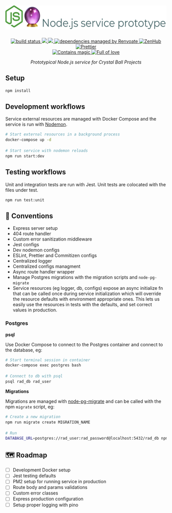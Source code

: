<h1 align="right">
  <img height=75 src="./docs/assets/readme-header.png" alt="Node.js service prototype">
</h1>

<div align="center">
<!-- prettier-ignore-start -->
  <!-- <a href="https://www.npmjs.com/package/node-service-prototype" target="_blank" rel="noopener noreferrer">
    <img src="https://img.shields.io/npm/v/node-service-prototype.svg" alt="current version" />
  </a> -->
  <a href="https://travis-ci.com/crystal-ball/node-service-prototype" target="_blank" rel="noopener noreferrer">
    <img src="https://travis-ci.com/crystal-ball/node-service-prototype.svg?branch=master" alt="build status" />
  </a>
  <a href="https://codeclimate.com/github/crystal-ball/node-service-prototype/maintainability">
    <img src="https://api.codeclimate.com/v1/badges/01f7c050a41ab4459a31/maintainability" />
  </a>
  <a href="https://codeclimate.com/github/crystal-ball/node-service-prototype/test_coverage">
    <img src="https://api.codeclimate.com/v1/badges/01f7c050a41ab4459a31/test_coverage" />
  </a>
  <a href="https://renovatebot.com/" target="_blank" rel="noopener noreferrer">
    <img src="https://img.shields.io/badge/Renovate-enabled-32c3c2.svg" alt="dependencies managed by Renvoate" />
  </a>
  <a href="https://github.com/crystal-ball/node-service-prototype#zenhub" target="_blank" rel="noopener noreferrer">
    <img src="https://img.shields.io/badge/Shipping_faster_with-ZenHub-5e60ba.svg?style=flat-square" alt="ZenHub" />
  </a>
  <a href="https://prettier.io/" target="_blank" rel="noopener noreferrer">
    <img src="https://img.shields.io/badge/styled_with-prettier-ff69b4.svg" alt="Prettier" />
  </a>
  <!-- <a href="https://semantic-release.gitbook.io/semantic-release/" target="_blank" rel="noopener noreferrer">
    <img src="https://img.shields.io/badge/%F0%9F%93%A6%F0%9F%9A%80-semantic_release-e10079.svg" alt="managed by semantic release" />
  </a> -->
  <br />
  <a href="https://github.com/crystal-ball" target="_blank" rel="noopener noreferrer">
    <img src="https://img.shields.io/badge/%F0%9F%94%AE%E2%9C%A8-contains_magic-D831D7.svg" alt="Contains magic" />
  </a>
  <a href="https://github.com/crystal-ball/node-service-prototype" target="_blank" rel="noopener noreferrer">
    <img src="https://img.shields.io/badge/%F0%9F%92%96%F0%9F%8C%88-full_of_love-F5499E.svg" alt="Full of love" />
  </a>
<!-- prettier-ignore-end -->
</div>

<p align="center">
  <em>Prototypical Node.js service for Crystal Ball Projects</em>
</p>

## Setup

```sh
npm install
```

## Development workflows

Service external resources are managed with Docker Compose and the service is
run with [Nodemon][nodemon].

```sh
# Start external resources in a background process
docker-compose up -d

# Start service with nodemon reloads
npm run start:dev
```

## Testing workflows

Unit and integration tests are run with Jest. Unit tests are colocated with the
files under test.

```sh
npm run test:unit
```

## 📝 Conventions

- Express server setup
- 404 route handler
- Custom error sanitization middleware
- Jest configs
- Dev nodemon configs
- ESLint, Prettier and Commitizen configs
- Centralized logger
- Centralized configs managment
- Async route handler wrapper
- Manage Postgres migrations with the migration scripts and `node-pg-migrate`
- Service resources (eg logger, db, configs) expose an async initialize fn that
  can be called once during service initialization which will override the
  resource defaults with environment appropriate ones. This lets us easily use
  the resources in tests with the defaults, and set correct values in
  production.

### Postgres

**psql**

Use Docker Compose to connect to the Postgres container and connect to the
database, eg:

```sh
# Start terminal session in container
docker-compose exec postgres bash

# Connect to db with psql
psql rad_db rad_user
```

**Migrations**

Migrations are managed with [node-pg-migrate][] and can be called with the npm
`migrate` script, eg:

```sh
# Create a new migration
npm run migrate create MIGRATION_NAME

# Run
DATABASE_URL=postgres://rad_user:rad_password@localhost:5432/rad_db npm run migrate up
```

## 🗺 Roadmap

- [ ] Development Docker setup
- [ ] Jest testing defaults
- [ ] PM2 setup for running service in production
- [ ] Route body and params validations
- [ ] Custom error classes
- [ ] Express production configuration
- [ ] Setup proper logging with pino

<!-- Links -->

[node-pg-migrate]: https://github.com/salsita/node-pg-migrate
[node-postgres]: https://node-postgres.com/
[nodemon]: https://nodemon.io/
